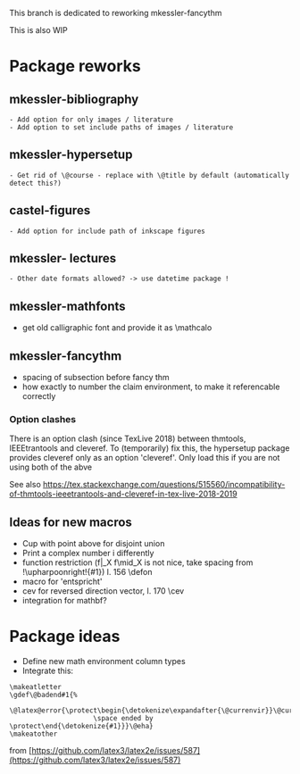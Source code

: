 This branch is dedicated to reworking mkessler-fancythm

This is also WIP

# Package reworks


## mkessler-bibliography
    - Add option for only images / literature
    - Add option to set include paths of images / literature

## mkessler-hypersetup
    - Get rid of \@course - replace with \@title by default (automatically detect this?)

## castel-figures
    - Add option for include path of inkscape figures

## mkessler- lectures
    - Other date formats allowed? -> use datetime package !

## mkessler-mathfonts
- get old calligraphic font and provide it as \mathcalo

## mkessler-fancythm
- spacing of subsection before fancy thm
- how exactly to number the claim environment, to make it referencable correctly


### Option clashes
There is an option clash (since TexLive 2018) between thmtools, IEEEtrantools and cleveref.
 To (temporarily) fix this, the hypersetup package provides cleveref only as an option 'cleveref'. Only load this if you are not using both of the abve

See also
https://tex.stackexchange.com/questions/515560/incompatibility-of-thmtools-ieeetrantools-and-cleveref-in-tex-live-2018-2019


## Ideas for new macros

- Cup with point above for disjoint union
- Print a complex number i differently
- function restriction (f|_X f\mid_X is not nice, take spacing from \!\upharpoonright\!{#1}) l. 156 \defon
- macro for 'entspricht'
- cev for reversed direction vector, l. 170 \cev
- integration for mathbf?



# Package ideas 
- Define new math environment column types
- Integrate this:
```
\makeatletter
\gdef\@badend#1{%
  \@latex@error{\protect\begin{\detokenize\expandafter{\@currenvir}}\@currenvline
                     \space ended by \protect\end{\detokenize{#1}}}\@eha}
\makeatother
```
from [https://github.com/latex3/latex2e/issues/587](https://github.com/latex3/latex2e/issues/587)
